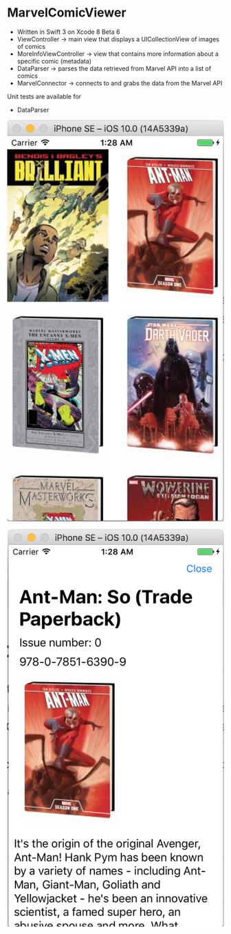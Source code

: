 # MarvelComicViewer

- Written in Swift 3 on Xcode 8 Beta 6
- ViewController -> main view that displays a UICollectionView of images of comics
- MoreInfoViewController -> view that contains more information about a specific comic (metadata)
- DataParser -> parses the data retrieved from Marvel API into a list of comics
- MarvelConnector -> connects to and grabs the data from the Marvel API

Unit tests are available for
- DataParser

![alt tag](https://raw.githubusercontent.com/shiningabdul/MarvelComicViewer/master/Screenshot1.png)

![alt tag](https://raw.githubusercontent.com/shiningabdul/MarvelComicViewer/master/Screenshot2.png)
